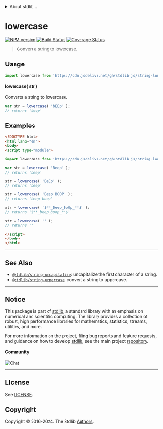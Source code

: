 <!--

@license Apache-2.0

Copyright (c) 2018 The Stdlib Authors.

Licensed under the Apache License, Version 2.0 (the "License");
you may not use this file except in compliance with the License.
You may obtain a copy of the License at

   http://www.apache.org/licenses/LICENSE-2.0

Unless required by applicable law or agreed to in writing, software
distributed under the License is distributed on an "AS IS" BASIS,
WITHOUT WARRANTIES OR CONDITIONS OF ANY KIND, either express or implied.
See the License for the specific language governing permissions and
limitations under the License.

-->


<details>
  <summary>
    About stdlib...
  </summary>
  <p>We believe in a future in which the web is a preferred environment for numerical computation. To help realize this future, we've built stdlib. stdlib is a standard library, with an emphasis on numerical and scientific computation, written in JavaScript (and C) for execution in browsers and in Node.js.</p>
  <p>The library is fully decomposable, being architected in such a way that you can swap out and mix and match APIs and functionality to cater to your exact preferences and use cases.</p>
  <p>When you use stdlib, you can be absolutely certain that you are using the most thorough, rigorous, well-written, studied, documented, tested, measured, and high-quality code out there.</p>
  <p>To join us in bringing numerical computing to the web, get started by checking us out on <a href="https://github.com/stdlib-js/stdlib">GitHub</a>, and please consider <a href="https://opencollective.com/stdlib">financially supporting stdlib</a>. We greatly appreciate your continued support!</p>
</details>

# lowercase

[![NPM version][npm-image]][npm-url] [![Build Status][test-image]][test-url] [![Coverage Status][coverage-image]][coverage-url] <!-- [![dependencies][dependencies-image]][dependencies-url] -->

> Convert a string to lowercase.

<section class="intro">

</section>

<!-- /.intro -->



<section class="usage">

## Usage

```javascript
import lowercase from 'https://cdn.jsdelivr.net/gh/stdlib-js/string-lowercase@v0.2.0-esm/index.mjs';
```

#### lowercase( str )

Converts a string to lowercase.

```javascript
var str = lowercase( 'bEEp' );
// returns 'beep'
```

</section>

<!-- /.usage -->

<section class="examples">

## Examples

<!-- eslint no-undef: "error" -->

```html
<!DOCTYPE html>
<html lang="en">
<body>
<script type="module">

import lowercase from 'https://cdn.jsdelivr.net/gh/stdlib-js/string-lowercase@v0.2.0-esm/index.mjs';

var str = lowercase( 'Beep' );
// returns 'beep'

str = lowercase( 'BeEp' );
// returns 'beep'

str = lowercase( 'Beep BOOP' );
// returns 'beep boop'

str = lowercase( '$**_Beep_BoOp_**$' );
// returns '$**_beep_boop_**$'

str = lowercase( '' );
// returns ''

</script>
</body>
</html>
```

</section>

<!-- /.examples -->



<!-- Section for related `stdlib` packages. Do not manually edit this section, as it is automatically populated. -->

<section class="related">

* * *

## See Also

-   <span class="package-name">[`@stdlib/string-uncapitalize`][@stdlib/string/uncapitalize]</span><span class="delimiter">: </span><span class="description">uncapitalize the first character of a string.</span>
-   <span class="package-name">[`@stdlib/string-uppercase`][@stdlib/string/uppercase]</span><span class="delimiter">: </span><span class="description">convert a string to uppercase.</span>

</section>

<!-- /.related -->

<!-- Section for all links. Make sure to keep an empty line after the `section` element and another before the `/section` close. -->


<section class="main-repo" >

* * *

## Notice

This package is part of [stdlib][stdlib], a standard library with an emphasis on numerical and scientific computing. The library provides a collection of robust, high performance libraries for mathematics, statistics, streams, utilities, and more.

For more information on the project, filing bug reports and feature requests, and guidance on how to develop [stdlib][stdlib], see the main project [repository][stdlib].

#### Community

[![Chat][chat-image]][chat-url]

---

## License

See [LICENSE][stdlib-license].


## Copyright

Copyright &copy; 2016-2024. The Stdlib [Authors][stdlib-authors].

</section>

<!-- /.stdlib -->

<!-- Section for all links. Make sure to keep an empty line after the `section` element and another before the `/section` close. -->

<section class="links">

[npm-image]: http://img.shields.io/npm/v/@stdlib/string-lowercase.svg
[npm-url]: https://npmjs.org/package/@stdlib/string-lowercase

[test-image]: https://github.com/stdlib-js/string-lowercase/actions/workflows/test.yml/badge.svg?branch=v0.2.0
[test-url]: https://github.com/stdlib-js/string-lowercase/actions/workflows/test.yml?query=branch:v0.2.0

[coverage-image]: https://img.shields.io/codecov/c/github/stdlib-js/string-lowercase/main.svg
[coverage-url]: https://codecov.io/github/stdlib-js/string-lowercase?branch=main

<!--

[dependencies-image]: https://img.shields.io/david/stdlib-js/string-lowercase.svg
[dependencies-url]: https://david-dm.org/stdlib-js/string-lowercase/main

-->

[chat-image]: https://img.shields.io/gitter/room/stdlib-js/stdlib.svg
[chat-url]: https://app.gitter.im/#/room/#stdlib-js_stdlib:gitter.im

[stdlib]: https://github.com/stdlib-js/stdlib

[stdlib-authors]: https://github.com/stdlib-js/stdlib/graphs/contributors

[cli-section]: https://github.com/stdlib-js/string-lowercase#cli
[cli-url]: https://github.com/stdlib-js/string-lowercase/tree/cli
[@stdlib/string-lowercase]: https://github.com/stdlib-js/string-lowercase/tree/main

[umd]: https://github.com/umdjs/umd
[es-module]: https://developer.mozilla.org/en-US/docs/Web/JavaScript/Guide/Modules

[deno-url]: https://github.com/stdlib-js/string-lowercase/tree/deno
[deno-readme]: https://github.com/stdlib-js/string-lowercase/blob/deno/README.md
[umd-url]: https://github.com/stdlib-js/string-lowercase/tree/umd
[umd-readme]: https://github.com/stdlib-js/string-lowercase/blob/umd/README.md
[esm-url]: https://github.com/stdlib-js/string-lowercase/tree/esm
[esm-readme]: https://github.com/stdlib-js/string-lowercase/blob/esm/README.md
[branches-url]: https://github.com/stdlib-js/string-lowercase/blob/main/branches.md

[stdlib-license]: https://raw.githubusercontent.com/stdlib-js/string-lowercase/main/LICENSE

[standard-streams]: https://en.wikipedia.org/wiki/Standard_streams

<!-- <related-links> -->

[@stdlib/string/uncapitalize]: https://github.com/stdlib-js/string-uncapitalize/tree/esm

[@stdlib/string/uppercase]: https://github.com/stdlib-js/string-uppercase/tree/esm

<!-- </related-links> -->

</section>

<!-- /.links -->
